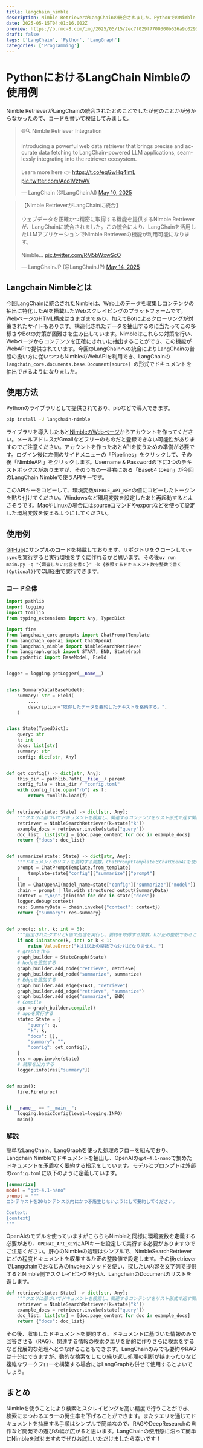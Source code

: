 ```yaml
---
title: langchain_nimble
description: Nimble RetrieverがLangChainの統合されました。PythonでのNimble Retrieverの活用方法を紹介します。
date: 2025-05-15T04:01:16.002Z
preview: https://b.rmc-8.com/img/2025/05/15/2ec7f029f7700300b626a9c0293c80a6.jpg
draft: false
tags: ['LangChain', 'Python', 'LangGraph']
categories: ['Programming']
---
```


# PythonにおけるLangChain Nimbleの使用例

Nimble RetrieverがLangChainの統合されたとのことでしたが何のことかが分からなかったので、コードを書いて検証してみました。

<blockquote class="twitter-tweet"><p lang="en" dir="ltr">🌐🔍 Nimble Retriever Integration<br><br>Introducing a powerful web data retriever that brings precise and accurate data fetching to LangChain-powered LLM applications, seamlessly integrating into the retriever ecosystem.<br><br>Learn more here 👉 <a href="https://t.co/eqGwHq4lmL">https://t.co/eqGwHq4lmL</a> <a href="https://t.co/Aco1VztvAV">pic.twitter.com/Aco1VztvAV</a></p>&mdash; LangChain (@LangChainAI) <a href="https://twitter.com/LangChainAI/status/1921279069812891781?ref_src=twsrc%5Etfw">May 10, 2025</a></blockquote> <script async src="https://platform.twitter.com/widgets.js" charset="utf-8"></script>

<blockquote class="twitter-tweet"><p lang="ja" dir="ltr">【Nimble RetrieverがLangChainに統合】<br><br>ウェブデータを正確かつ精密に取得する機能を提供するNimble Retrieverが、LangChainに統合されました。この統合により、LangChainを活用したLLMアプリケーションでNimble Retrieverの機能が利用可能になります。<br><br>Nimble… <a href="https://t.co/RM5bWxwScO">pic.twitter.com/RM5bWxwScO</a></p>&mdash; LangChainJP (@LangChainJP) <a href="https://twitter.com/LangChainJP/status/1922578068427669504?ref_src=twsrc%5Etfw">May 14, 2025</a></blockquote> <script async src="https://platform.twitter.com/widgets.js" charset="utf-8"></script>

## Langchain Nimbleとは

今回LangChainに統合されたNimbleは、Web上のデータを収集しコンテンツの抽出に特化したAIを搭載したWebスクレイピングのプラットフォームです。WebページのHTML構成はさまざまであり、加えてBotによるクローリングが対策されたサイトもあります。構造化されたデータを抽出するのに当たってこの多様さやBotの対策が困難さを生み出しています。Nimbleはこれらの対策を行い、Webページからコンテンツを正確にきれいに抽出することができ、この機能がWebAPIで提供されています。今回のLangChainへの統合によりLangChainの普段の扱い方に従いつつもNimbleのWebAPIを利用でき、LangChainの`langchain_core.documents.base.Document[source]
`の形式でドキュメントを抽出できるようになりました。

## 使用方法

Pythonのライブラリとして提供されており、pipなどで導入できます。

```bash
pip install -U langchain-nimble
```

ライブラリを導入したあと[NimbleのWebページ](https://app.nimbleway.com/login)からアカウントを作ってください。メールアドレスがGmailなどフリーのものだと登録できない可能性がありますのでご注意ください。アカウントを作ったあとAPIを使うための準備が必要です。ログイン後に左側のサイドメニューの「Pipelines」をクリックして、その後「NimbleAPI」をクリックします。Username & Passwordの下に3つのテキストボックスがありますが、そのうちの一番右にある「Base64 token」が今回のLangChain Nimbleで使うAPIキーです。

このAPIキーをコピーして、環境変数`NIMBLE_API_KEY`の値にコピーしたトークンを貼り付けてください。Windowsなど環境変数を設定したあと再起動するとよさそうです。MacやLinuxの場合にはsourceコマンドやexportなどを使って設定した環境変数を使えるようにしてください。

## 使用例

[GitHub](https://github.com/rmc8/langchain_nimble_practice)にサンプルのコードを掲載しております。リポジトリをクローンして`uv sync`を実行すると実行環境をすぐに作れるかと思います。その後`uv run main.py -q "{調査したい内容を書く}" -k {参照するドキュメント数を整数で書く(Optional)}`でCLI経由で実行できます。

### コード全体

```py
import pathlib
import logging
import tomllib
from typing_extensions import Any, TypedDict

import fire
from langchain_core.prompts import ChatPromptTemplate
from langchain_openai import ChatOpenAI
from langchain_nimble import NimbleSearchRetriever
from langgraph.graph import START, END, StateGraph
from pydantic import BaseModel, Field


logger = logging.getLogger(__name__)


class SummaryData(BaseModel):
    summary: str = Field(
        ...,
        description="取得したデータを要約したテキストを格納する。",
    )


class State(TypedDict):
    query: str
    k: int
    docs: list[str]
    summary: str
    config: dict[str, Any]


def get_config() -> dict[str, Any]:
    this_dir = pathlib.Path(__file__).parent
    config_file = this_dir / "config.toml"
    with config_file.open("rb") as f:
        return tomllib.load(f)


def retrieve(state: State) -> dict[str, Any]:
    """クエリに基づいてドキュメントを検索し、関連するコンテンツをリスト形式で返す関数。NimbleSearchRetrieverを使用。"""
    retriever = NimbleSearchRetriever(k=state["k"])
    example_docs = retriever.invoke(state["query"])
    doc_list: list[str] = [doc.page_content for doc in example_docs]
    return {"docs": doc_list}


def summarize(state: State) -> dict[str, Any]:
    """ドキュメントのリストを要約する関数。ChatPromptTemplateとChatOpenAIを使用して要約を生成。"""
    prompt = ChatPromptTemplate.from_template(
        template=state["config"]["summarize"]["prompt"]
    )
    llm = ChatOpenAI(model_name=state["config"]["summarize"]["model"])
    chain = prompt | llm.with_structured_output(SummaryData)
    context = "\n\n".join(doc for doc in state["docs"])
    logger.debug(context)
    res: SummaryData = chain.invoke({"context": context})
    return {"summary": res.summary}


def proc(q: str, k: int = 5):
    """指定されたクエリとk値で処理を実行し、要約を取得する関数。kが正の整数であることを検証。"""
    if not isinstance(k, int) or k < 1:
        raise ValueError("kは1以上の整数でなければなりません。")
    # graphを作る
    graph_builder = StateGraph(State)
    # Nodeを追加する
    graph_builder.add_node("retrieve", retrieve)
    graph_builder.add_node("summarize", summarize)
    # Edgeを追加する
    graph_builder.add_edge(START, "retrieve")
    graph_builder.add_edge("retrieve", "summarize")
    graph_builder.add_edge("summarize", END)
    # Compile
    app = graph_builder.compile()
    # appを実行する
    state: State = {
        "query": q,
        "k": k,
        "docs": [],
        "summary": "",
        "config": get_config(),
    }
    res = app.invoke(state)
    # 結果を出力する
    logger.info(res["summary"])


def main():
    fire.Fire(proc)


if __name__ == "__main__":
    logging.basicConfig(level=logging.INFO)
    main()
```

### 解説

簡単なLangChain、LangGraphを使った処理のフローを組んでおり、Langchain Nimbleでドキュメントを抽出し、OpenAIの`gpt-4.1-nano`で集めたドキュメントを矛盾なく要約する指示をしています。モデルとプロンプトは外部の`config.toml`に以下のように定義しています。

```toml
[summarize]
model = "gpt-4.1-nano"
prompt = """
コンテキストを20センテンス以内にかつ矛盾生じないようにして要約してください。

Context:
{context}
"""
```

OpenAIのモデルを使っていますがこちらもNimbleと同様に環境変数を定義する必要があり、`OPENAI_API_KEY`にAPIキーを設定して実行する必要がありますのでご注意ください。肝心のNimbleの処理はシンプルで、NimbleSearchRetrieverにどの程度ドキュメントを収集するか正の整数値で設定します。その後retrieverでLangchainでおなじみのinvokeメソッドを使い、探したい内容を文字列で提供するとNimble側でスクレイピングを行い、LangchainのDocumentのリストを返します。

```py
def retrieve(state: State) -> dict[str, Any]:
    """クエリに基づいてドキュメントを検索し、関連するコンテンツをリスト形式で返す関数。NimbleSearchRetrieverを使用。"""
    retriever = NimbleSearchRetriever(k=state["k"])
    example_docs = retriever.invoke(state["query"])
    doc_list: list[str] = [doc.page_content for doc in example_docs]
    return {"docs": doc_list}
```

その後、収集したドキュメントを要約する、ドキュメントに基づいた情報のみで回答させる（RAG）、関連する情報の検索クエリを動的に作りさらに検索をするなど発展的な処理へとつなげることもできます。LangChainのみでも要約やRAGは十分にできますが、動的な検索をしたり繰り返し処理の判断が挟まったりなど複雑なワークフローを構築する場合にはLangGraphも併せて使用するとよいでしょう。

## まとめ

Nimbleを使うことにより検索とスクレイピングを高い精度で行うことができ、検索にまつわるエラーの発生率を下げることができます。またクエリを通じてドキュメントを抽出する手順はシンプルで簡単なので、RAGやDeepResearchの自作など開発での遊びの幅が広がると思います。LangChainの使用感に沿って簡単にNimbleを試せますのでぜひお試しいただけましたら幸いです！

